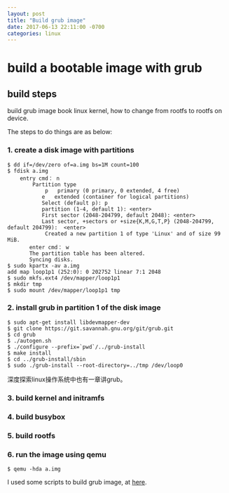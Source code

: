```yaml
---
layout: post
title: "Build grub image"
date: 2017-06-13 22:11:00 -0700
categories: linux
---
```

# build a bootable image with grub

## build steps
build grub image
book linux kernel, how to change from rootfs to rootfs on device.

The steps to do things are as below:
### 1. create a disk image with partitions
	
	$ dd if=/dev/zero of=a.img bs=1M count=100
	$ fdisk a.img
	    entry cmd： n
            Partition type
                p   primary (0 primary, 0 extended, 4 free)
               e   extended (container for logical partitions)
               Select (default p): p
               partition (1-4, default 1): <enter>
               First sector (2048-204799, default 2048): <enter> 
               Last sector, +sectors or +size{K,M,G,T,P} (2048-204799, default 204799):  <enter>
                Created a new partition 1 of type 'Linux' and of size 99 MiB.
           enter cmd： w
           The partition table has been altered.
           Syncing disks.
	$ sudo kpartx -av a.img
	add map loop1p1 (252:0): 0 202752 linear 7:1 2048
	$ sudo mkfs.ext4 /dev/mapper/loop1p1
	$ mkdir tmp
	$ sudo mount /dev/mapper/loop1p1 tmp


### 2. install grub in partition 1 of the disk image

	$ sudo apt-get install libdevmapper-dev
	$ git clone https://git.savannah.gnu.org/git/grub.git
	$ cd grub
	$ ./autogen.sh
	$ ./configure --prefix=`pwd`/../grub-install
	$ make install
	$ cd ../grub-install/sbin
	$ sudo ./grub-install --root-directory=../tmp /dev/loop0
  
  深度探索linux操作系统中也有一章讲grub。
  
### 3. build kernel and initramfs

### 4. build busybox

### 5. build rootfs

### 6. run the image using qemu

	$ qemu -hda a.img

I used some scripts to build grub image, at [here](https://github.com/yabincui/linux_kernel_exp).
